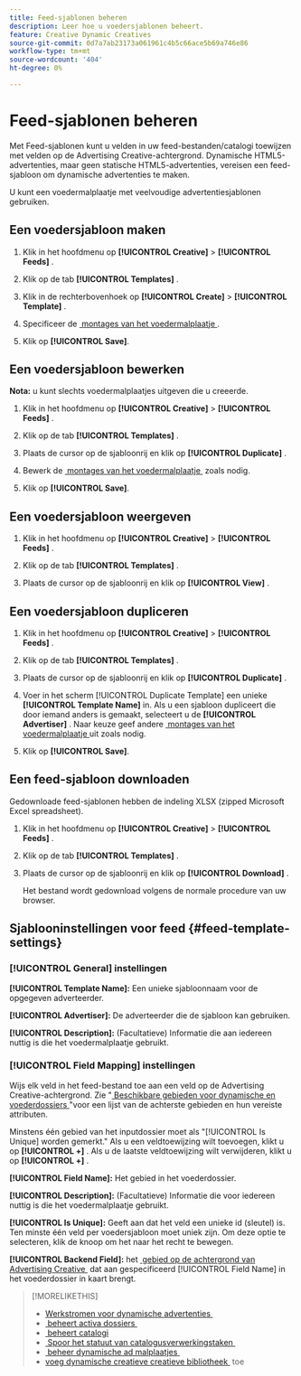 ```yaml
---
title: Feed-sjablonen beheren
description: Leer hoe u voedersjablonen beheert.
feature: Creative Dynamic Creatives
source-git-commit: 0d7a7ab23173a061961c4b5c66ace5b69a746e86
workflow-type: tm+mt
source-wordcount: '404'
ht-degree: 0%

---
```


# Feed-sjablonen beheren

<!-- I have a "Retail" feed template that was created by rkarthik@adobe. Ask product if this is available to all clients or just internal.  -->

<!-- We have a finite set of supported fields on the backend. I need to include that info in an appendix. -->

Met Feed-sjablonen kunt u velden in uw feed-bestanden/catalogi toewijzen met velden op de Advertising Creative-achtergrond. Dynamische HTML5-advertenties, maar geen statische HTML5-advertenties, vereisen een feed-sjabloon om dynamische advertenties te maken.

U kunt een voedermalplaatje met veelvoudige advertentiesjablonen gebruiken.

## Een voedersjabloon maken

1. Klik in het hoofdmenu op **[!UICONTROL Creative]** > **[!UICONTROL Feeds]** .

1. Klik op de tab **[!UICONTROL Templates]** .

1. Klik in de rechterbovenhoek op **[!UICONTROL Create]** > **[!UICONTROL Template]** .

1. Specificeer de [&#x200B; montages van het voedermalplaatje &#x200B;](#feed-template-settings).

1. Klik op **[!UICONTROL Save]**.

## Een voedersjabloon bewerken

**Nota:** u kunt slechts voedermalplaatjes uitgeven die u creeerde.

1. Klik in het hoofdmenu op **[!UICONTROL Creative]** > **[!UICONTROL Feeds]** .

1. Klik op de tab **[!UICONTROL Templates]** .

1. Plaats de cursor op de sjabloonrij en klik op **[!UICONTROL Duplicate]** .

1. Bewerk de [&#x200B; montages van het voedermalplaatje &#x200B;](#feed-template-settings) zoals nodig.

1. Klik op **[!UICONTROL Save]**.

## Een voedersjabloon weergeven

1. Klik in het hoofdmenu op **[!UICONTROL Creative]** > **[!UICONTROL Feeds]** .

1. Klik op de tab **[!UICONTROL Templates]** .

1. Plaats de cursor op de sjabloonrij en klik op **[!UICONTROL View]** .

## Een voedersjabloon dupliceren

1. Klik in het hoofdmenu op **[!UICONTROL Creative]** > **[!UICONTROL Feeds]** .

1. Klik op de tab **[!UICONTROL Templates]** .

1. Plaats de cursor op de sjabloonrij en klik op **[!UICONTROL Duplicate]** .

1. Voer in het scherm [!UICONTROL Duplicate Template] een unieke **[!UICONTROL Template Name]** in. Als u een sjabloon dupliceert die door iemand anders is gemaakt, selecteert u de **[!UICONTROL Advertiser]** . Naar keuze geef andere [&#x200B; montages van het voedermalplaatje &#x200B;](#feed-template-settings) uit zoals nodig.

1. Klik op **[!UICONTROL Save]**.

## Een feed-sjabloon downloaden

Gedownloade feed-sjablonen hebben de indeling XLSX (zipped Microsoft Excel spreadsheet).

1. Klik in het hoofdmenu op **[!UICONTROL Creative]** > **[!UICONTROL Feeds]** .

1. Klik op de tab **[!UICONTROL Templates]** .

1. Plaats de cursor op de sjabloonrij en klik op **[!UICONTROL Download]** .

   Het bestand wordt gedownload volgens de normale procedure van uw browser.

## Sjablooninstellingen voor feed {#feed-template-settings}

### [!UICONTROL General] instellingen

**[!UICONTROL Template Name]:** Een unieke sjabloonnaam voor de opgegeven adverteerder.

**[!UICONTROL Advertiser]:** De adverteerder die de sjabloon kan gebruiken.

**[!UICONTROL Description]:** (Facultatieve) Informatie die aan iedereen nuttig is die het voedermalplaatje gebruikt.

### [!UICONTROL Field Mapping] instellingen

Wijs elk veld in het feed-bestand toe aan een veld op de Advertising Creative-achtergrond. Zie &quot;[&#x200B; Beschikbare gebieden voor dynamische en voederdossiers &#x200B;](/help/creative/appendix-available-feed-fields.md)&quot;voor een lijst van de achterste gebieden en hun vereiste attributen.<!-- Check w/product: What is displayed where in the UI/reports and published ads? -->

Minstens één gebied van het inputdossier moet als &quot;[!UICONTROL Is Unique] worden gemerkt.&quot; Als u een veldtoewijzing wilt toevoegen, klikt u op **[!UICONTROL +]** . Als u de laatste veldtoewijzing wilt verwijderen, klikt u op **[!UICONTROL +]** .

**[!UICONTROL Field Name]:** Het gebied in het voederdossier.

**[!UICONTROL Description]:** (Facultatieve) Informatie die voor iedereen nuttig is die het voedermalplaatje gebruikt.

**[!UICONTROL Is Unique]:** Geeft aan dat het veld een unieke id (sleutel) is. Ten minste één veld per voedersjabloon moet uniek zijn. Om deze optie te selecteren, klik de knoop om het naar het recht te bewegen.<!-- **Note: The unique identifier is different from the feed "trigger" in experience settings. -->

**[!UICONTROL Backend Field]:** het [&#x200B; gebied op de achtergrond van Advertising Creative &#x200B;](/help/creative/appendix-available-feed-fields.md) dat aan gespecificeerd [!UICONTROL Field Name] in het voederdossier in kaart brengt.

>[!MORELIKETHIS]
>
>* [&#x200B; Werkstromen voor dynamische advertenties &#x200B;](/help/creative/introduction/workflow-dynamic-ads.md)
>* [&#x200B; beheert activa dossiers &#x200B;](/help/creative/feeds/asset-manage.md)
>* [&#x200B; beheert catalogi &#x200B;](/help/creative/feeds/catalog-manage.md)
>* [&#x200B; Spoor het statuut van catalogusverwerkingstaken &#x200B;](/help/creative/feeds/job-status-track.md)
>* [&#x200B; beheer dynamische ad malplaatjes &#x200B;](/help/creative/ad-templates/ad-template-manage.md)
>* [&#x200B; voeg dynamische creatieve creatieve bibliotheek &#x200B;](/help/creative/creative-libraries/creative-add-dynamic.md) toe
